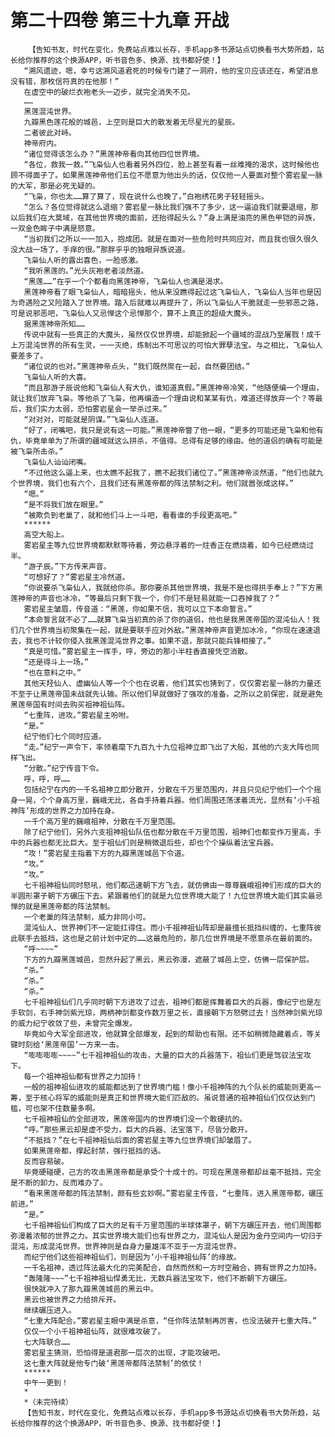 # 第二十四卷 第三十九章 开战
        【告知书友，时代在变化，免费站点难以长存，手机app多书源站点切换看书大势所趋，站长给你推荐的这个换源APP，听书音色多、换源、找书都好使！】
       “溯风遗迹，嗯，幸亏这溯风道君死的时候专门建了一洞府，他的宝贝应该还在，希望消息没有错，那枚信符真的在他那！”
       在虚空中的破烂衣袍老头一迈步，就完全消失不见。
       ……
       黑莲混沌世界。
       九瓣黑色莲花般的城邑，上空则是巨大的散发着无尽星光的星辰。
       二者彼此对峙。
       神帝府内。
       “诸位觉得该怎么办？”黑莲神帝看向其他四位世界境。
       “各位，救我一救。”飞枭仙人也看着另外四位，脸上甚至有着一丝难掩的渴求，这时候他也顾不得面子了。如果黑莲神帝他们五位不愿意为他出头的话，仅仅他一人要面对整个雾岩星一脉的大军，那是必死无疑的。
       “飞枭，你也太……算了算了，现在说什么也晚了。”白袍绣花男子轻轻摇头。
       “怎么？各位觉得就这么退缩？雾岩星一脉比我们强不了多少，这一逼迫我们就要退缩，那以后我们在大莫域，在其他世界境的面前，还抬得起头么？”身上满是油亮的黑色甲铠的异族，一双金色眸子中满是怒意。
       “当初我们之所以一一加入，抱成团。就是在面对一些危险时共同应对，而且我也很久很久没大战一场了，手痒的很。”那胖乎乎的独眼异族说道。
       飞枭仙人听的露出喜色，一脸感激。
       “我听黑莲的。”光头灰袍老者淡然道。
       “黑莲……”在乎一个个都看向黑莲神帝，飞枭仙人也满是渴求。
       黑莲神帝看了眼飞枭仙人，暗暗摇头，他从来没瞧得起过这飞枭仙人，飞枭仙人当年也是因为奇遇险之又险踏入了世界境。踏入后就难以再提升了，所以飞枭仙人干脆就走一些邪恶之路，可是说邪恶吧，飞枭仙人又忌惮这个忌惮那个，算不上真正的超级大魔头。
       据黑莲神帝所知……
       传说中就有一些真正的大魔头，虽然仅仅世界境，却能掀起一个疆域的混战乃至屠戮！成千上万混沌世界的所有生灵，一一灭绝，炼制出不可思议的可怕大罪孽法宝。与之相比，飞枭仙人要差多了。
       “诸位说的也对。”黑莲神帝点头，“我们既然聚在一起，自然要团结。”
       飞枭仙人听的大喜。
       “而且那游子辰说他和飞枭仙人有大仇，谁知道真假。”黑莲神帝冷笑，“他随便编一个理由，就让我们放弃飞枭。等他杀了飞枭，他再编造一个理由说和某某有仇，难道还得放弃一个？等最后，我们实力太弱，恐怕雾岩星会一举杀过来。”
       “对对对，可能就是阴谋。”飞枭仙人连道。
       “好了，闭嘴吧，我只是说有这一可能。”黑莲神帝瞥了他一眼，“更多的可能还是飞枭和他有仇，毕竟单单为了所谓的疆域就这么拼杀，不值得。总得有足够的缘由。他的道侣的确有可能是被飞枭所击杀。”
       飞枭仙人讪讪闭嘴。
       “不过他这么逼上来，也太瞧不起我了，瞧不起我们诸位了。”黑莲神帝淡然道，“他们也就九个世界境，我们也有六个，且我们还有黑莲帝都的阵法禁制之利。他们就嚣张成这样。”
       “嗯。”
       “是不将我们放在眼里。”
       “被欺负到老巢了，就和他们斗上一斗吧，看看谁的手段更高吧。”
       ******
       高空大船上。
       雾岩星主等九位世界境都默默等待着，旁边悬浮着的一炷香正在燃烧着，如今已经燃烧过半。
       “游子辰。”下方传来声音。
       “可想好了？”雾岩星主冷然道。
       “你说要杀飞枭仙人，我就给你杀。那你要杀其他世界境，我是不是也得拱手奉上？”下方黑莲神帝的声音也冰冷，“等最后只剩下我一个，你们不是轻易就能一口吞掉我了？”
       雾岩星主皱眉，传音道：“黑莲，你如果不信，我可以立下本命誓言。”
       “本命誓言就不必了……就算飞枭当初真的杀了你的道侣，他也是我黑莲帝国的混沌仙人！我们几个世界境当初聚集在一起，就是要联手应对外敌。”黑莲神帝声音更加冰冷，“你现在速速退去，我也不计较你侵入我黑莲混沌世界之事。如果不退，那就只能兵锋相接了。”
       “真是可惜。”雾岩星主一挥手，呼，旁边的那小半柱香直接凭空消散。
       “还是得斗上一场。”
       “也在意料之中。”
       其他天羟仙人、虚幽仙人等一个个也在说着，他们其实也猜到了，仅仅雾岩星一脉的力量还不至于让黑莲帝国未战就先认输。所以他们早就做好了强攻的准备。之所以之前保密，就是避免黑莲帝国有时间去购买祖神祖仙阵。
       “七重阵，进攻。”雾岩星主吩咐。
       “是。”
       纪宁他们七个同时应道。
       “走。”纪宁一声令下，率领着麾下九百九十九位祖神立即飞出了大船，其他的六支大阵也同样飞出。
       “分散。”纪宁传音下令。
       呼，呼，呼……
       包括纪宁在内的一千名祖神立即分散开，分散在千万里范围内，并且只见纪宁他们一个个摇身一晃，个个身高万里，巍峨无比，各自手持着兵器。他们周围还荡漾着流光，显然有‘小千祖神阵’形成的世界之力加持在身。
       一千个高万里的巍峨祖神，分散在千万里范围。
       除了纪宁他们，另外六支祖神祖仙队伍也都分散在千万里范围，祖神们也都变作万里高，手中的兵器也都无比巨大。至于祖仙们则是稍微退后些，却也个个操纵着法宝兵器。
       “攻！”雾岩星主指着下方的九瓣黑莲城邑下令道。
       “攻。”
       “攻。”
       七千祖神祖仙同时怒吼，他们都迅速朝下方飞去，就仿佛由一尊尊巍峨祖神们形成的巨大的半圆形罩子朝下方碾压下去。紧跟着他们的就是九位世界境大能了！九位世界境大能们其实最忌惮的就是黑莲帝都的阵法禁制。
       一个老巢的阵法禁制，威力非同小可。
       混沌仙人、世界神们不一定能扛得住。而小千祖神祖仙阵却是最擅长抵挡纠缠的，七重阵彼此联手去抵挡，这也是之前计划中定的……这最危险的，那几位世界境是不愿意杀在最前面的。
       “呼~~~~”
       下方的九瓣黑莲城邑，忽然升起了黑云，黑云弥漫，遮蔽了城邑上空，仿佛一层保护层。
       “杀。”
       “杀。”
       “杀。”
       七千祖神祖仙们几乎同时朝下方进攻了过去，祖神们都是挥舞着巨大的兵器，像纪宁也是左手软剑，右手神剑紫光琼，两柄神剑都变作数万里之长，直接朝下方怒劈过去！当然神剑紫光琼的威力纪宁收敛了些，未曾完全爆发。
       毕竟如今大军全部进攻，他就算全部爆发，起到的帮助也有限。还不如稍微隐藏着点，等关键时刻给‘黑莲帝国’一方来一击。
       “嘭嘭嘭嘭~~~~”七千祖神祖仙的攻击，大量的巨大的兵器落下，祖仙们更是驾驭法宝攻下。
       每一个祖神祖仙都有世界之力加持！
       一般的祖神祖仙进攻的威能都达到了世界境门槛！像小千祖神阵的九个队长的威能则更高一筹，至于核心将军的威能则是真正和世界境大能们匹敌的。虽说普通的祖神祖仙们仅仅达到门槛，可也架不住数量多啊。
       七千祖神祖仙的全部进攻，黑莲帝国内的世界境们没一个敢硬抗的。
       “呼。”那些黑云却是虚不受力，巨大的兵器、法宝落下，尽皆分散开。
       “不抵挡？”在七千祖神祖仙后面的雾岩星主等九位世界境们却皱眉了。
       如果黑莲帝都，撑起封禁，强行抵挡的话。
       反而容易破。
       毕竟硬碰硬，己方的攻击黑莲帝都是承受个十成十的。可现在黑莲帝都却丝毫不抵挡，完全是不断的卸力，反而难办了。
       “看来黑莲帝都的阵法禁制，颇有些玄妙啊。”雾岩星主传音，“七重阵，进入黑莲帝都，碾压前进。”
       “是。”
       七千祖神祖仙们构成了巨大的足有千万里范围的半球体罩子，朝下方碾压开去，他们周围都弥漫着浓郁的世界之力。其实世界境大能们也有世界之力，混沌仙人是因为金丹空间内一切归于混沌，形成混沌世界。世界神则是自身力量雄浑不亚于一方混沌世界。
       而纪宁他们这些祖神祖仙们，则是因为‘小千祖神祖仙阵’的缘故。
       一千名祖神，透过阵法最大化的完美配合，自然而然和一方时空融合，拥有世界之力加持。
       “轰隆隆~~~”七千祖神祖仙悍勇无比，无数兵器法宝攻下，他们不断朝下方碾压。
       很快就冲入了那九瓣黑莲城邑的黑云中。
       黑云也被世界之力给排斥开。
       继续碾压进入。
       “七重大阵配合。”雾岩星主眼中满是杀意，“任你阵法禁制再厉害，也没法破开七重大阵。”
       仅仅一个小千祖神祖仙阵，就很难攻破了。
       七大阵联合……
       雾岩星主猜测，恐怕得是道君那一层次的出现，才能攻破吧。
       这七重大阵就是他专门破‘黑莲帝都阵法禁制’的依仗！
       ******
       中午一更到！
       *
       *（未完待续）
       【告知书友，时代在变化，免费站点难以长存，手机app多书源站点切换看书大势所趋，站长给你推荐的这个换源APP，听书音色多、换源、找书都好使！】